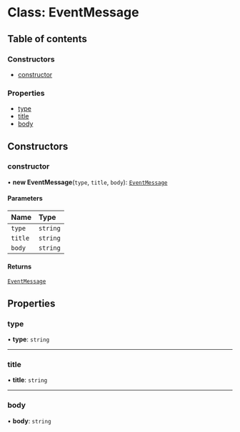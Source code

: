 # Class: EventMessage

## Table of contents

### Constructors

- [constructor](EventMessage.md#constructor)

### Properties

- [type](EventMessage.md#type)
- [title](EventMessage.md#title)
- [body](EventMessage.md#body)

## Constructors

### constructor

• **new EventMessage**(`type`, `title`, `body`): [`EventMessage`](EventMessage.md)

#### Parameters

| Name | Type |
| :------ | :------ |
| `type` | `string` |
| `title` | `string` |
| `body` | `string` |

#### Returns

[`EventMessage`](EventMessage.md)

## Properties

### type

• **type**: `string`

___

### title

• **title**: `string`

___

### body

• **body**: `string`
